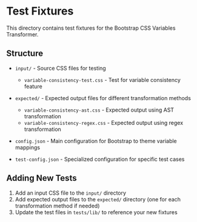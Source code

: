 # Test Fixtures

This directory contains test fixtures for the Bootstrap CSS Variables Transformer.

## Structure

- `input/` - Source CSS files for testing
  - `variable-consistency-test.css` - Test for variable consistency feature

- `expected/` - Expected output files for different transformation methods
  - `variable-consistency-ast.css` - Expected output using AST transformation
  - `variable-consistency-regex.css` - Expected output using regex transformation

- `config.json` - Main configuration for Bootstrap to theme variable mappings
- `test-config.json` - Specialized configuration for specific test cases

## Adding New Tests

1. Add an input CSS file to the `input/` directory
2. Add expected output files to the `expected/` directory (one for each transformation method if needed)
3. Update the test files in `tests/lib/` to reference your new fixtures
